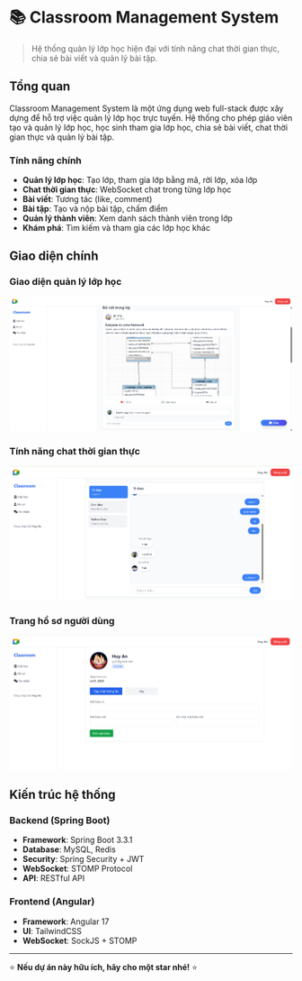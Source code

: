 # 📚 Classroom Management System

> Hệ thống quản lý lớp học hiện đại với tính năng chat thời gian thực, chia sẻ bài viết và quản lý bài tập.

## Tổng quan

Classroom Management System là một ứng dụng web full-stack được xây dựng để hỗ trợ việc quản lý lớp học trực tuyến. Hệ thống cho phép giáo viên tạo và quản lý lớp học, học sinh tham gia lớp học, chia sẻ bài viết, chat thời gian thực và quản lý bài tập.

### Tính năng chính

- **Quản lý lớp học**: Tạo lớp, tham gia lớp bằng mã, rời lớp, xóa lớp
- **Chat thời gian thực**: WebSocket chat trong từng lớp học
- **Bài viết**: Tương tác (like, comment)
- **Bài tập**: Tạo và nộp bài tập, chấm điểm
- **Quản lý thành viên**: Xem danh sách thành viên trong lớp
- **Khám phá**: Tìm kiếm và tham gia các lớp học khác

## Giao diện chính

### Giao diện quản lý lớp học
![Classroom Management Interface](docs/classroom.png)

### Tính năng chat thời gian thực  
![Real-time Chat Feature](docs/chat.png)

### Trang hồ sơ người dùng
![User Profile Page](docs/profile.png)

## Kiến trúc hệ thống

### Backend (Spring Boot)
- **Framework**: Spring Boot 3.3.1
- **Database**: MySQL, Redis
- **Security**: Spring Security + JWT
- **WebSocket**: STOMP Protocol
- **API**: RESTful API

### Frontend (Angular)
- **Framework**: Angular 17
- **UI**: TailwindCSS
- **WebSocket**: SockJS + STOMP



---
⭐ **Nếu dự án này hữu ích, hãy cho một star nhé!** ⭐


